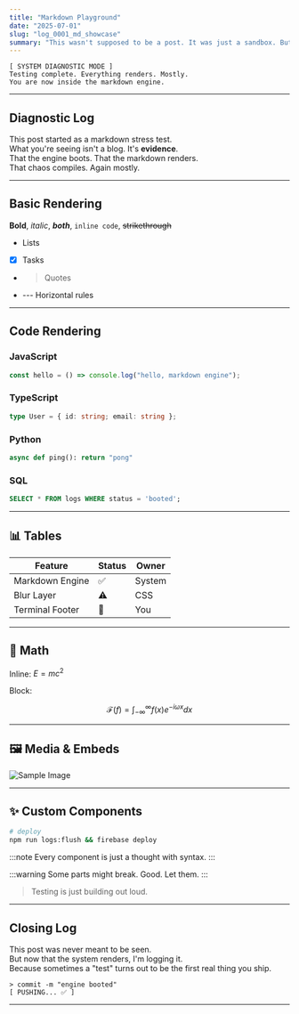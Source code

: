 ```yaml
---
title: "Markdown Playground"
date: "2025-07-01"
slug: "log_0001_md_showcase"
summary: "This wasn't supposed to be a post. It was just a sandbox. But it works, so I'm keeping it."
---
```


```terminalblock
[ SYSTEM DIAGNOSTIC MODE ]  
Testing complete. Everything renders. Mostly.  
You are now inside the markdown engine.
```

---

## Diagnostic Log

This post started as a markdown stress test.  
What you're seeing isn't a blog. It's **evidence**.  
That the engine boots. That the markdown renders.  
That chaos compiles. Again mostly. 

---

## Basic Rendering

**Bold**, *italic*, ***both***, `inline code`, ~~strikethrough~~

- Lists  
- [x] Tasks  
- > Quotes  
- --- Horizontal rules

---

## Code Rendering

### JavaScript

```js
const hello = () => console.log("hello, markdown engine");
```

### TypeScript

```ts
type User = { id: string; email: string };
```

### Python

```python
async def ping(): return "pong"
```

### SQL

```sql
SELECT * FROM logs WHERE status = 'booted';
```

---

## 📊 Tables

| Feature            | Status | Owner  |
|--------------------|--------|--------|
| Markdown Engine    | ✅     | System |
| Blur Layer         | ⚠️     | CSS    |
| Terminal Footer    | 🔄     | You    |

---

## 🧠 Math

Inline: $E=mc^2$

Block:

$$
\mathcal{F}(f) = \int_{-\infty}^\infty f(x)e^{-i\omega x}dx
$$

---

## 🖼 Media & Embeds

![Sample Image](https://images.unsplash.com/photo-1635830510445-7c0edf90c468?w=500&auto=format&fit=crop&q=60&ixlib=rb-4.1.0&ixid=M3wxMjA3fDB8MHxzZWFyY2h8M3x8bWFya2Rvd258ZW58MHx8MHx8fDA%3D)

---

## ✨ Custom Components

```bash
# deploy
npm run logs:flush && firebase deploy
```

:::note
Every component is just a thought with syntax.
:::

:::warning
Some parts might break. Good. Let them.
:::


> Testing is just building out loud.


---

## Closing Log

This post was never meant to be seen.  
But now that the system renders, I'm logging it.  
Because sometimes a "test" turns out to be the first real thing you ship.

```terminalblock
> commit -m "engine booted"  
[ PUSHING... ✅ ]
```
---